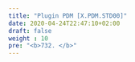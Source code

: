 ```yaml
---
title: "Plugin PDM [X.PDM.STD00]"
date: 2020-04-24T22:47:10+02:00
draft: false
weight : 10
pre: "<b>732. </b>"
---
```

